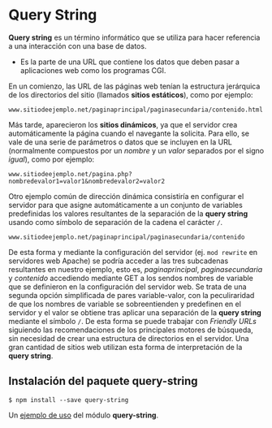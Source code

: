 # Query String

**Query string** es un término informático que se utiliza para hacer referencia a una interacción con una
base de datos.
  * Es la parte de una URL que contiene los datos que deben pasar a aplicaciones web como los programas CGI.

En un comienzo, las URL de las páginas web tenían la estructura jerárquica de los directorios del sitio (llamados **sitios estáticos**), como por ejemplo:
```
www.sitiodeejemplo.net/paginaprincipal/paginasecundaria/contenido.html
```
Más tarde, aparecieron los **sitios dinámicos**, ya que el servidor crea automáticamente la página cuando el navegante la solicita. Para ello, se vale de una serie de parámetros o datos que se incluyen en la URL (normalmente compuestos por un *nombre* y un *valor* separados por el signo *igual*), como por ejemplo:
```
www.sitiodeejemplo.net/pagina.php?nombredevalor1=valor1&nombredevalor2=valor2
```
Otro ejemplo común de dirección dinámica consistiría en configurar el servidor para que asigne automáticamente a un conjunto de variables predefinidas los valores resultantes de la separación de la **query string** usando como símbolo de separación de la cadena el carácter ```/```.
```
www.sitiodeejemplo.net/paginaprincipal/paginasecundaria/contenido
```

De esta forma y mediante la configuración del servidor (ej. ```mod rewrite``` en servidores web Apache) se podría acceder a las tres subcadenas resultantes en nuestro ejemplo, esto es, *paginaprincipal*, *paginasecundaria* y *contenido* accediendo mediante GET a los sendos nombres de variable que se definieron en la configuración del servidor web. Se trata de una segunda opción simplificada de pares variable-valor, con la peculiraridad de que los nombres de variable se sobreentienden y predefinen en el servidor y el valor se obtiene tras aplicar una separación de la **query string** mediante el símbolo ```/```. De esta forma se puede trabajar con *Friendly URLs* siguiendo las recomendaciones de los principales motores de búsqueda, sin necesidad de crear una estructura de directorios en el servidor. Una gran cantidad de sitios web utilizan esta forma de interpretación de la **query string**.

## Instalación del paquete query-string
```
$ npm install --save query-string
```
Un [ejemplo de uso]() del módulo **query-string**.
